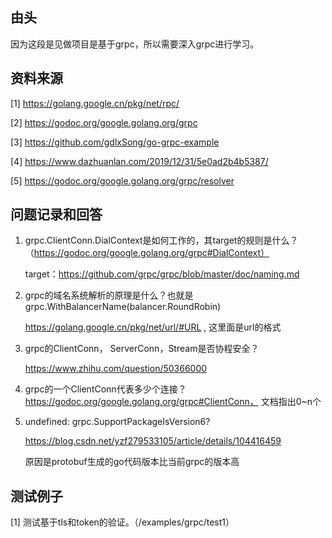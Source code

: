 ## 由头

因为这段是见做项目是基于grpc，所以需要深入grpc进行学习。


## 资料来源

[1] https://golang.google.cn/pkg/net/rpc/

[2] https://godoc.org/google.golang.org/grpc

[3] https://github.com/gdlxSong/go-grpc-example

[4] https://www.dazhuanlan.com/2019/12/31/5e0ad2b4b5387/

[5] https://godoc.org/google.golang.org/grpc/resolver

## 问题记录和回答

1. grpc.ClientConn.DialContext是如何工作的，其target的规则是什么？（https://godoc.org/google.golang.org/grpc#DialContext）

    target：https://github.com/grpc/grpc/blob/master/doc/naming.md

2. grpc的域名系统解析的原理是什么？也就是grpc.WithBalancerName(balancer.RoundRobin)

    https://golang.google.cn/pkg/net/url/#URL , 这里面是url的格式


3. grpc的ClientConn， ServerConn，Stream是否协程安全？

    https://www.zhihu.com/question/50366000

4. grpc的一个ClientConn代表多少个连接？
    https://godoc.org/google.golang.org/grpc#ClientConn， 文档指出0~n个


5. undefined: grpc.SupportPackageIsVersion6?

    https://blog.csdn.net/yzf279533105/article/details/104416459

    原因是protobuf生成的go代码版本比当前grpc的版本高


## 测试例子

[1] 测试基于tls和token的验证。（/examples/grpc/test1）














